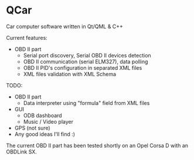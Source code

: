 QCar
====

Car computer software written in Qt/QML &amp; C++

Current features:
  - OBD II part
    - Serial port discovery, Serial OBD II devices detection
    - OBD II communication (serial ELM327), data polling
    - OBD II PID's configuration in separated XML files
    - XML files validation with XML Schema    

TODO:
  - OBD II part
    - Data interpreter using "formula" field from XML files
  - GUI
    - ODB dashboard
    - Music / Video player      
  - GPS (not sure)  
  - Any good ideas I'll find :)
    
The current OBD II part has been tested shortly on an Opel Corsa D with an OBDLink SX.
